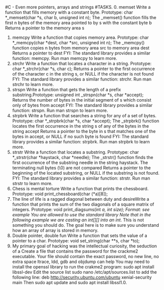 #C - Even more pointers, arrays and strings
#TASKS.
0. memset
Write a function that fills memory with a constant byte.
Prototype: char *_memset(char *s, char b, unsigned int n);
The _memset() function fills the first n bytes of the memory area pointed
to by s with the constant byte b
Returns a pointer to the memory area s
1. memcpy
Write a function that copies memory area.
Prototype: char *_memcpy(char *dest, char *src, unsigned int n);
The _memcpy() function copies n bytes from memory area src to
memory area dest
Returns a pointer to dest
FYI: The standard library provides a similar function: memcpy. Run man
memcpy to learn more.
2. strchr
Write a function that locates a character in a string.
Prototype: char *_strchr(char *s, char c);
Returns a pointer to the first occurrence of the character c in the string
s, or NULL if the character is not found
FYI: The standard library provides a similar function: strchr. Run man
strchr to learn more.
3. strspn
Write a function that gets the length of a prefix substring.Prototype: unsigned int _strspn(char *s, char *accept);
Returns the number of bytes in the initial segment of s which consist
only of bytes from accept
FYI: The standard library provides a similar function: strspn. Run man
strspn to learn more.
4. strpbrk
Write a function that searches a string for any of a set of bytes.
Prototype: char *_strpbrk(char *s, char *accept);
The _strpbrk() function locates the first occurrence in the string s of any
of the bytes in the string accept
Returns a pointer to the byte in s that matches one of the bytes in
accept, or NULL if no such byte is found
FYI: The standard library provides a similar function: strpbrk. Run man
strpbrk to learn more.
5. strstr
Write a function that locates a substring.
Prototype: char *_strstr(char *haystack, char *needle);
The _strstr() function finds the first occurrence of the substring needle
in the string haystack. The terminating null bytes (\0) are not compared
Returns a pointer to the beginning of the located substring, or NULL if
the substring is not found.
FYI: The standard library provides a similar function: strstr. Run man
strstr to learn more.
6. Chess is mental torture
Write a function that prints the chessboard.
Prototype: void print_chessboard(char (*a)[8]);
7. The line of life is a ragged diagonal between duty and desireWrite a function that prints the sum of the two diagonals of a square
matrix of integers.
Prototype: void print_diagsums(int *a, int size);
Format: see example
You are allowed to use the standard library
Note that in the following example we are casting an int[][] into an int*.
This is not something you should do. The goal here is to make sure you
understand how an array of array is stored in memory.
8. Double pointer, double fun
Write a function that sets the value of a pointer to a char.
Prototype: void set_string(char **s, char *to);
9. My primary goal of hacking was the intellectual curiosity, the
seduction of a
Create a file that contains the password for the crackme2 executable.
Your file should contain the exact password, no new line, no extra space
ltrace, ldd, gdb and objdump can help
You may need to install the openssl library to run the crakme2 program:
sudo apt install libssl-dev
Edit the source list sudo nano /etc/apt/sources.list to add the following
line: deb http://security.ubuntu.com/ubuntu xenial-security main Then
sudo apt update and sudo apt install libssl1.0.
